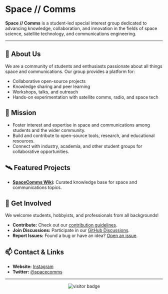 

# Space // Comms

**Space // Comms** is a student-led special interest group dedicated to advancing knowledge, collaboration, and innovation in the fields of space science, satellite technology, and communications engineering.

---

## 🚀 About Us

We are a community of students and enthusiasts passionate about all things space and communications. Our group provides a platform for:
- Collaborative open-source projects
- Knowledge sharing and peer learning
- Workshops, talks, and outreach
- Hands-on experimentation with satellite comms, radio, and space tech

## 🌌 Mission

- Foster interest and expertise in space and communications among students and the wider community.
- Build and contribute to open-source tools, research, and educational resources.
- Connect with industry, academia, and other student groups for collaborative opportunities.

## 🛰️ Featured Projects

- **[SpaceComms Wiki](https://github.com/space-comms/wiki):** Curated knowledge base for space and communications topics.

## 🤝 Get Involved

We welcome students, hobbyists, and professionals from all backgrounds!
- **Contribute:** Check out our [contribution guidelines](https://github.com/space-comms/.github/blob/main/CONTRIBUTING.md).
- **Join Discussions:** Participate in our [GitHub Discussions](https://github.com/orgs/space-comms/discussions).
- **Report Issues:** Found a bug or have an idea? [Open an issue](https://github.com/space-comms/satellite-tracker/issues).

## 📫 Contact & Links

- **Website:** [Instagram](https://instagram.com/leedsspacecomms)
- **Twitter:** [@spacecomms](https://twitter.com/leedsspacecomms)

---

<p align="center">
  <img src="https://visitor-badge.laobi.icu/badge?page_id=space-comms.space-comms" alt="visitor badge"/>
</p>
